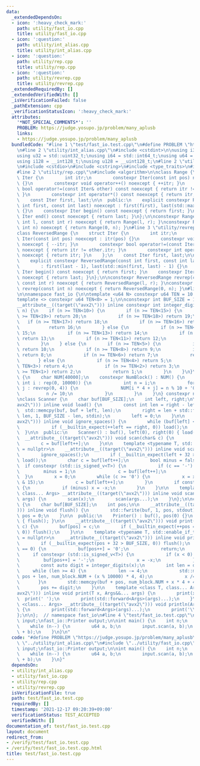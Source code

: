 ```yaml
---
data:
  _extendedDependsOn:
  - icon: ':heavy_check_mark:'
    path: utility/fast_io.cpp
    title: utility/fast_io.cpp
  - icon: ':question:'
    path: utility/int_alias.cpp
    title: utility/int_alias.cpp
  - icon: ':question:'
    path: utility/rep.cpp
    title: utility/rep.cpp
  - icon: ':question:'
    path: utility/revrep.cpp
    title: utility/revrep.cpp
  _extendedRequiredBy: []
  _extendedVerifiedWith: []
  _isVerificationFailed: false
  _pathExtension: cpp
  _verificationStatusIcon: ':heavy_check_mark:'
  attributes:
    '*NOT_SPECIAL_COMMENTS*': ''
    PROBLEM: https://judge.yosupo.jp/problem/many_aplusb
    links:
    - https://judge.yosupo.jp/problem/many_aplusb
  bundledCode: "#line 1 \"test/fast_io.test.cpp\"\n#define PROBLEM \"https://judge.yosupo.jp/problem/many_aplusb\"\
    \n#line 2 \"utility/int_alias.cpp\"\n#include <cstdint>\n\nusing i32 = std::int32_t;\n\
    using u32 = std::uint32_t;\nusing i64 = std::int64_t;\nusing u64 = std::uint64_t;\n\
    using i128 = __int128_t;\nusing u128 = __uint128_t;\n#line 2 \"utility/fast_io.cpp\"\
    \n#include <cstdio>\n#include <cstring>\n#include <type_traits>\n#include <utility>\n\
    #line 2 \"utility/rep.cpp\"\n#include <algorithm>\n\nclass Range {\n    struct\
    \ Iter {\n        int itr;\n        constexpr Iter(const int pos) noexcept : itr(pos)\
    \ {}\n        constexpr void operator++() noexcept { ++itr; }\n        constexpr\
    \ bool operator!=(const Iter& other) const noexcept { return itr != other.itr;\
    \ }\n        constexpr int operator*() const noexcept { return itr; }\n    };\n\
    \    const Iter first, last;\n\n  public:\n    explicit constexpr Range(const\
    \ int first, const int last) noexcept : first(first), last(std::max(first, last))\
    \ {}\n    constexpr Iter begin() const noexcept { return first; }\n    constexpr\
    \ Iter end() const noexcept { return last; }\n};\n\nconstexpr Range rep(const\
    \ int l, const int r) noexcept { return Range(l, r); }\nconstexpr Range rep(const\
    \ int n) noexcept { return Range(0, n); }\n#line 3 \"utility/revrep.cpp\"\n\n\
    class ReversedRange {\n    struct Iter {\n        int itr;\n        constexpr\
    \ Iter(const int pos) noexcept : itr(pos) {}\n        constexpr void operator++()\
    \ noexcept { --itr; }\n        constexpr bool operator!=(const Iter& other) const\
    \ noexcept { return itr != other.itr; }\n        constexpr int operator*() const\
    \ noexcept { return itr; }\n    };\n    const Iter first, last;\n\n  public:\n\
    \    explicit constexpr ReversedRange(const int first, const int last) noexcept\n\
    \        : first(last - 1), last(std::min(first, last) - 1) {}\n    constexpr\
    \ Iter begin() const noexcept { return first; }\n    constexpr Iter end() const\
    \ noexcept { return last; }\n};\n\nconstexpr ReversedRange revrep(const int l,\
    \ const int r) noexcept { return ReversedRange(l, r); }\nconstexpr ReversedRange\
    \ revrep(const int n) noexcept { return ReversedRange(0, n); }\n#line 9 \"utility/fast_io.cpp\"\
    \n\nnamespace fast_io {\n\ntemplate <u64 N> constexpr u64 TEN = 10 * TEN<N - 1>;\n\
    template <> constexpr u64 TEN<0> = 1;\n\nconstexpr int BUF_SIZE = 1 << 17;\n\n\
    __attribute__((target(\"avx2\"))) inline constexpr int integer_digits(const u64\
    \ n) {\n    if (n >= TEN<10>) {\n        if (n >= TEN<15>) {\n            if (n\
    \ >= TEN<19>) return 20;\n            if (n >= TEN<18>) return 19;\n         \
    \   if (n >= TEN<17>) return 18;\n            if (n >= TEN<16>) return 17;\n \
    \           return 16;\n        } else {\n            if (n >= TEN<14>) return\
    \ 15;\n            if (n >= TEN<13>) return 14;\n            if (n >= TEN<12>)\
    \ return 13;\n            if (n >= TEN<11>) return 12;\n            return 11;\n\
    \        }\n    } else {\n        if (n >= TEN<5>) {\n            if (n >= TEN<9>)\
    \ return 10;\n            if (n >= TEN<8>) return 9;\n            if (n >= TEN<7>)\
    \ return 8;\n            if (n >= TEN<6>) return 7;\n            return 6;\n \
    \       } else {\n            if (n >= TEN<4>) return 5;\n            if (n >=\
    \ TEN<3>) return 4;\n            if (n >= TEN<2>) return 3;\n            if (n\
    \ >= TEN<1>) return 2;\n            return 1;\n        }\n    }\n}\n\nstruct NumBlock\
    \ {\n    char NUM[40000];\n    constexpr NumBlock() : NUM() {\n        for (const\
    \ int i : rep(0, 10000)) {\n            int n = i;\n            for (const int\
    \ j : revrep(0, 4)) {\n                NUM[i * 4 + j] = n % 10 + '0';\n      \
    \          n /= 10;\n            }\n        }\n    }\n} constexpr num_block;\n\
    \nclass Scanner {\n    char buf[BUF_SIZE];\n    int left, right;\n\n    __attribute__((target(\"\
    avx2\"))) inline void load() {\n        const int len = right - left;\n      \
    \  std::memcpy(buf, buf + left, len);\n        right = len + std::fread(buf +\
    \ len, 1, BUF_SIZE - len, stdin);\n        left = 0;\n    }\n\n    __attribute__((target(\"\
    avx2\"))) inline void ignore_spaces() {\n        while (buf[left] <= ' ') {\n\
    \            if (__builtin_expect(++left == right, 0)) load();\n        }\n  \
    \  }\n\n  public:\n    Scanner() : buf(), left(0), right(0) { load(); }\n\n  \
    \  __attribute__((target(\"avx2\"))) void scan(char& c) {\n        ignore_spaces();\n\
    \        c = buf[left++];\n    }\n\n    template <typename T, std::enable_if_t<std::is_integral_v<T>>*\
    \ = nullptr>\n    __attribute__((target(\"avx2\"))) inline void scan(T& x) {\n\
    \        ignore_spaces();\n        if (__builtin_expect(left + 32 > right, 0))\
    \ load();\n        char c = buf[left++];\n        bool minus = false;\n      \
    \  if constexpr (std::is_signed_v<T>) {\n            if (c == '-') {\n       \
    \         minus = 1;\n                c = buf[left++];\n            }\n      \
    \  }\n        x = 0;\n        while (c >= '0') {\n            x = x * 10 + (c\
    \ & 15);\n            c = buf[left++];\n        }\n        if constexpr (std::is_signed_v<T>)\
    \ {\n            if (minus) x = -x;\n        }\n    }\n\n    template <class T,\
    \ class... Args> __attribute__((target(\"avx2\"))) inline void scan(T& x, Args&...\
    \ args) {\n        scan(x);\n        scan(args...);\n    }\n};\n\nclass Printer\
    \ {\n    char buf[BUF_SIZE];\n    int pos;\n\n    __attribute__((target(\"avx2\"\
    ))) inline void flush() {\n        std::fwrite(buf, 1, pos, stdout);\n       \
    \ pos = 0;\n    }\n\n  public:\n    Printer() : buf(), pos(0) {}\n    ~Printer()\
    \ { flush(); }\n\n    __attribute__((target(\"avx2\"))) void print(const char\
    \ c) {\n        buf[pos] = c;\n        if (__builtin_expect(++pos == BUF_SIZE,\
    \ 0)) flush();\n    }\n\n    template <typename T, std::enable_if_t<std::is_integral_v<T>>*\
    \ = nullptr>\n    __attribute__((target(\"avx2\"))) inline void print(T x) {\n\
    \        if (__builtin_expect(pos + 32 > BUF_SIZE, 0)) flush();\n        if (x\
    \ == 0) {\n            buf[pos++] = '0';\n            return;\n        }\n   \
    \     if constexpr (std::is_signed_v<T>) {\n            if (x < 0) {\n       \
    \         buf[pos++] = '-';\n                x = -x;\n            }\n        }\n\
    \        const auto digit = integer_digits(x);\n        int len = digit;\n   \
    \     while (len >= 4) {\n            len -= 4;\n            std::memcpy(buf +\
    \ pos + len, num_block.NUM + (x % 10000) * 4, 4);\n            x /= 10000;\n \
    \       }\n        std::memcpy(buf + pos, num_block.NUM + x * 4 + 4 - len, len);\n\
    \        pos += digit;\n    }\n\n    template <class T, class... Args> __attribute__((target(\"\
    avx2\"))) inline void print(T x, Args&&... args) {\n        print(x);\n      \
    \  print(' ');\n        print(std::forward<Args>(args)...);\n    }\n\n    template\
    \ <class... Args> __attribute__((target(\"avx2\"))) void println(Args&&... args)\
    \ {\n        print(std::forward<Args>(args)...);\n        print('\\n');\n    }\n\
    };\n\n};  // namespace fast_io\n#line 4 \"test/fast_io.test.cpp\"\n\nfast_io::Scanner\
    \ input;\nfast_io::Printer output;\n\nint main() {\n    int n;\n    input.scan(n);\n\
    \    while (n--) {\n        u64 a, b;\n        input.scan(a, b);\n        output.println(a\
    \ + b);\n    }\n}\n"
  code: "#define PROBLEM \"https://judge.yosupo.jp/problem/many_aplusb\"\n#include\
    \ \"../utility/int_alias.cpp\"\n#include \"../utility/fast_io.cpp\"\n\nfast_io::Scanner\
    \ input;\nfast_io::Printer output;\n\nint main() {\n    int n;\n    input.scan(n);\n\
    \    while (n--) {\n        u64 a, b;\n        input.scan(a, b);\n        output.println(a\
    \ + b);\n    }\n}"
  dependsOn:
  - utility/int_alias.cpp
  - utility/fast_io.cpp
  - utility/rep.cpp
  - utility/revrep.cpp
  isVerificationFile: true
  path: test/fast_io.test.cpp
  requiredBy: []
  timestamp: '2021-12-17 09:20:39+09:00'
  verificationStatus: TEST_ACCEPTED
  verifiedWith: []
documentation_of: test/fast_io.test.cpp
layout: document
redirect_from:
- /verify/test/fast_io.test.cpp
- /verify/test/fast_io.test.cpp.html
title: test/fast_io.test.cpp
---
```

